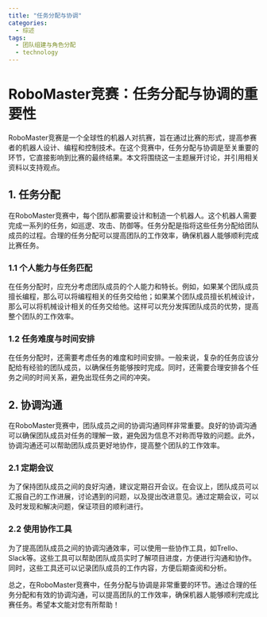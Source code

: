 ```yaml
---  
title: "任务分配与协调"  
categories:  
  - 综述  
tags: 
  - 团队组建与角色分配 
  - technology  
---  
```


# RoboMaster竞赛：任务分配与协调的重要性

RoboMaster竞赛是一个全球性的机器人对抗赛，旨在通过比赛的形式，提高参赛者的机器人设计、编程和控制技术。在这个竞赛中，任务分配与协调是至关重要的环节，它直接影响到比赛的最终结果。本文将围绕这一主题展开讨论，并引用相关资料以支持观点。

## 1. 任务分配

在RoboMaster竞赛中，每个团队都需要设计和制造一个机器人。这个机器人需要完成一系列的任务，如巡逻、攻击、防御等。任务分配是指将这些任务分配给团队成员的过程。合理的任务分配可以提高团队的工作效率，确保机器人能够顺利完成比赛任务。

### 1.1 个人能力与任务匹配

在任务分配时，应充分考虑团队成员的个人能力和特长。例如，如果某个团队成员擅长编程，那么可以将编程相关的任务交给他；如果某个团队成员擅长机械设计，那么可以将机械设计相关的任务交给他。这样可以充分发挥团队成员的优势，提高整个团队的工作效率。

### 1.2 任务难度与时间安排

在任务分配时，还需要考虑任务的难度和时间安排。一般来说，复杂的任务应该分配给有经验的团队成员，以确保任务能够按时完成。同时，还需要合理安排各个任务之间的时间关系，避免出现任务之间的冲突。

## 2. 协调沟通

在RoboMaster竞赛中，团队成员之间的协调沟通同样非常重要。良好的协调沟通可以确保团队成员对任务的理解一致，避免因为信息不对称而导致的问题。此外，协调沟通还可以帮助团队成员更好地协作，提高整个团队的工作效率。

### 2.1 定期会议

为了保持团队成员之间的良好沟通，建议定期召开会议。在会议上，团队成员可以汇报自己的工作进展，讨论遇到的问题，以及提出改进意见。通过定期会议，可以及时发现和解决问题，保证项目的顺利进行。

### 2.2 使用协作工具

为了提高团队成员之间的协调沟通效率，可以使用一些协作工具，如Trello、Slack等。这些工具可以帮助团队成员实时了解项目进度，方便进行沟通和协作。同时，这些工具还可以记录团队成员的工作内容，方便后期查阅和分析。

总之，在RoboMaster竞赛中，任务分配与协调是非常重要的环节。通过合理的任务分配和有效的协调沟通，可以提高团队的工作效率，确保机器人能够顺利完成比赛任务。希望本文能对您有所帮助！ 

